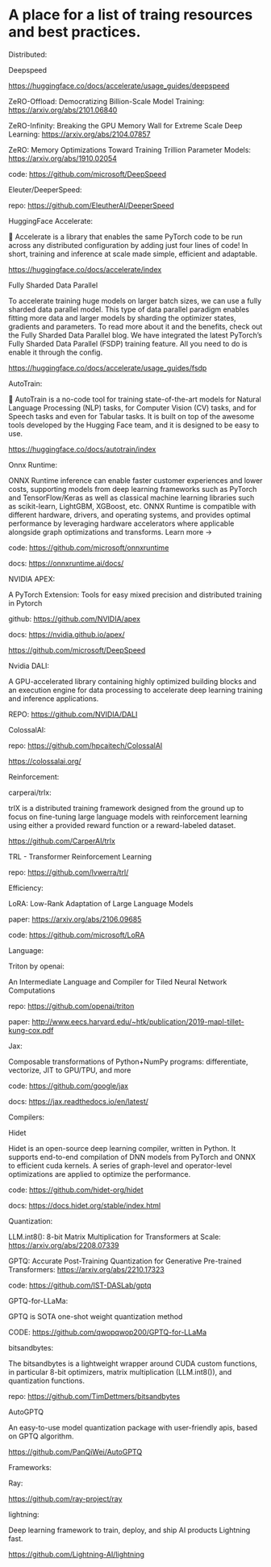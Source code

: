 # A place for a list of traing resources and best practices.

Distributed:

Deepspeed

https://huggingface.co/docs/accelerate/usage_guides/deepspeed

ZeRO-Offload: Democratizing Billion-Scale Model Training: https://arxiv.org/abs/2101.06840

ZeRO-Infinity: Breaking the GPU Memory Wall for Extreme Scale Deep Learning: https://arxiv.org/abs/2104.07857

ZeRO: Memory Optimizations Toward Training Trillion Parameter Models: https://arxiv.org/abs/1910.02054

code: https://github.com/microsoft/DeepSpeed

Eleuter/DeeperSpeed:

repo: https://github.com/EleutherAI/DeeperSpeed

HuggingFace Accelerate:

🤗 Accelerate is a library that enables the same PyTorch code to be run across any distributed configuration by adding just four lines of code! In short, training and inference at scale made simple, efficient and adaptable.

https://huggingface.co/docs/accelerate/index

Fully Sharded Data Parallel

To accelerate training huge models on larger batch sizes, we can use a fully sharded data parallel model. This type of data parallel paradigm enables fitting more data and larger models by sharding the optimizer states, gradients and parameters. To read more about it and the benefits, check out the Fully Sharded Data Parallel blog. We have integrated the latest PyTorch’s Fully Sharded Data Parallel (FSDP) training feature. All you need to do is enable it through the config.

https://huggingface.co/docs/accelerate/usage_guides/fsdp

AutoTrain:

🤗 AutoTrain is a no-code tool for training state-of-the-art models for Natural Language Processing (NLP) tasks, for Computer Vision (CV) tasks, and for Speech tasks and even for Tabular tasks. It is built on top of the awesome tools developed by the Hugging Face team, and it is designed to be easy to use.

https://huggingface.co/docs/autotrain/index

Onnx Runtime:

ONNX Runtime inference can enable faster customer experiences and lower costs, supporting models from deep learning frameworks such as PyTorch and TensorFlow/Keras as well as classical machine learning libraries such as scikit-learn, LightGBM, XGBoost, etc. ONNX Runtime is compatible with different hardware, drivers, and operating systems, and provides optimal performance by leveraging hardware accelerators where applicable alongside graph optimizations and transforms. Learn more →

code: https://github.com/microsoft/onnxruntime

docs: https://onnxruntime.ai/docs/

NVIDIA APEX:

A PyTorch Extension: Tools for easy mixed precision and distributed training in Pytorch

github: https://github.com/NVIDIA/apex

docs: https://nvidia.github.io/apex/

https://github.com/microsoft/DeepSpeed

Nvidia DALI:

A GPU-accelerated library containing highly optimized building blocks and an execution engine for data processing to accelerate deep learning training and inference applications.

REPO: https://github.com/NVIDIA/DALI

ColossalAI:

repo: https://github.com/hpcaitech/ColossalAI

https://colossalai.org/

Reinforcement:

carperai/trlx:

trlX is a distributed training framework designed from the ground up to focus on fine-tuning large language models with reinforcement learning using either a provided reward function or a reward-labeled dataset.

https://github.com/CarperAI/trlx

TRL - Transformer Reinforcement Learning

repo: https://github.com/lvwerra/trl/

Efficiency:

LoRA: Low-Rank Adaptation of Large Language Models

paper: https://arxiv.org/abs/2106.09685

code: https://github.com/microsoft/LoRA


Language:

Triton by openai:

An Intermediate Language and Compiler for Tiled Neural Network Computations

repo: https://github.com/openai/triton

paper: http://www.eecs.harvard.edu/~htk/publication/2019-mapl-tillet-kung-cox.pdf

Jax:

Composable transformations of Python+NumPy programs: differentiate, vectorize, JIT to GPU/TPU, and more

code: https://github.com/google/jax

docs: https://jax.readthedocs.io/en/latest/

Compilers:

Hidet

Hidet is an open-source deep learning compiler, written in Python. It supports end-to-end compilation of DNN models from PyTorch and ONNX to efficient cuda kernels. A series of graph-level and operator-level optimizations are applied to optimize the performance.

code: https://github.com/hidet-org/hidet

docs: https://docs.hidet.org/stable/index.html

Quantization:

LLM.int8(): 8-bit Matrix Multiplication for Transformers at Scale: https://arxiv.org/abs/2208.07339

GPTQ: Accurate Post-Training Quantization for Generative Pre-trained Transformers: https://arxiv.org/abs/2210.17323

code: https://github.com/IST-DASLab/gptq

GPTQ-for-LLaMa:

GPTQ is SOTA one-shot weight quantization method

CODE: https://github.com/qwopqwop200/GPTQ-for-LLaMa

bitsandbytes:

The bitsandbytes is a lightweight wrapper around CUDA custom functions, in particular 8-bit optimizers, matrix multiplication (LLM.int8()), and quantization functions.

repo: https://github.com/TimDettmers/bitsandbytes

AutoGPTQ

An easy-to-use model quantization package with user-friendly apis, based on GPTQ algorithm.

https://github.com/PanQiWei/AutoGPTQ

Frameworks:

Ray: 

https://github.com/ray-project/ray

lightning: 

Deep learning framework to train, deploy, and ship AI products Lightning fast.

https://github.com/Lightning-AI/lightning

